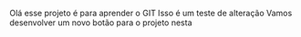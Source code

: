 Olá esse projeto é para aprender o GIT
Isso é um teste de alteração 
Vamos desenvolver um novo botão para o projeto nesta 